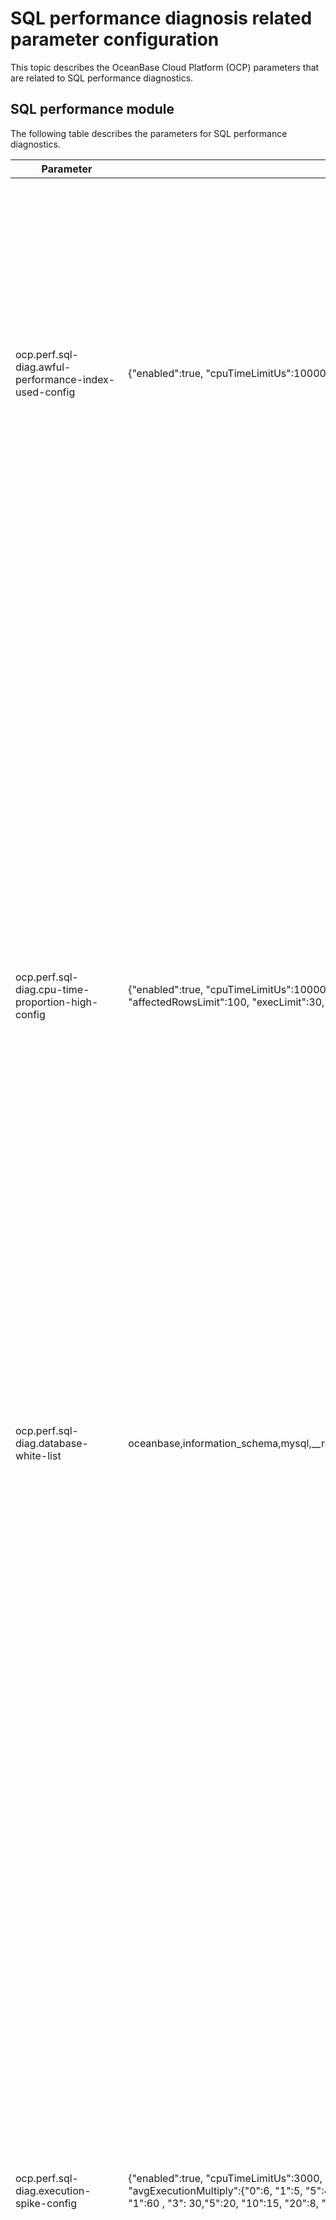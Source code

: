 # SQL performance diagnosis related parameter configuration

This topic describes the OceanBase Cloud Platform (OCP) parameters that are related to SQL performance diagnostics.

## SQL performance module

The following table describes the parameters for SQL performance diagnostics.

|   Parameter  |  Default value | Description |
|------|------|-----|
| ocp.perf.sql-diag.awful-performance-index-used-config               | {"enabled":true, "cpuTimeLimitUs":100000, "execPsLimit":5.0, "fullLogicalReadsLimit":10000}                                                                        | The diagnostic parameter for poor performance despite the use of index. Parameters:  <li>enabled: specifies whether to enable this check item. </li><li> execPsLimit: specifies the number of executions per second.    </li><li>cpuTimeLimitUs: specifies the average CPU time (μs). </li><li> fullLogicalReadsLimit: specifies the number of logical reads.    </li> Diagnostic objects: SQL queries that meet the following conditions during the diagnostic period: The average CPU time \> cpuTimeLimitUs \&\& The actual logical reads \> fullLogicalReadsLimit \&\& The full table scan is not performed \&\& The execution frequency \> $execPsLimit     |
| ocp.perf.sql-diag.cpu-time-proportion-high-config                   | {"enabled":true, "cpuTimeLimitUs":10000, "execPsLimit":10.0, "maxCpuTimeLimitUs":30000, "affectedRowsLimit":100, "execLimit":30, "sqlCountLimit":20, "cpuTimePercentLimit":20}                                                                                                         | The diagnostic parameter for a high CPU time percentage for execution. Parameters:  <li>enabled: specifies whether to enable this check item.</li> <li> execPsLimit: specifies the execution frequency, which is the number of executions per second.   </li> <li>cpuTimeLimitUs: specifies the average CPU time (μs).</li> <li> maxCpuTimeLimitUs: specifies the upper limit of the CPU time.   </li> <li>affectedRowsLimit: specifies the number of affected rows.</li> <li> execPsLimit: specifies the total number of executions.   </li> <li>sqlCountLimit: specifies the number of SQL queries.</li> <li> cpuTimePercentLimit: specifies the CPU time percentage.  </li>  Diagnostic objects: SQL queries that meet the following conditions during the diagnostic period: The average CPU time \> $cpuTimeLimitUs \|\| The number of affected rows \> $affectedRowsLimit \|\| The upper limit of CPU time \> $maxCpuTimeLimitUs \&\& The execution frequency \>= $execPsLimit.</br> Diagnostic criteria: During the diagnostics period, if all the following conditions are met, the CPU time percentage is considered high.</br> 1) The percentage of the CPU time of the diagnosed SQL query to the CPU time of the tenant exceeds $cpuTimePercentLimit. </br>2) The total number of SQL executions by the tenant exceeds $execLimit. </br>3) The number of unique SQL queries executed by the tenant is greater than $sqlCountLimit.     |
| ocp.perf.sql-diag.database-white-list                               | oceanbase,information_schema,mysql,__recyclebin,sys,__public      | The names of the databases to be skipped in SQL diagnostics.   |
| ocp.perf.sql-diag.execution-spike-config                            | {"enabled":true, "cpuTimeLimitUs":3000, "execPsLimit":5.0, "pointsLimit":5, "compareMin":20, "avgExecutionMultiply":{"0":6, "1":5, "5":4, "10":3, "50": 2.5, "100": 2, "500": 1.6}, "stdExecutionMultiply":{"0":80, "1":60 , "3": 30,"5":20, "10":15, "20":8, "30":6, "50":5, "80":4}} | The diagnostic parameter for execution spikes. Parameters:  <li>enabled: specifies whether to enable this check item.</li><li> execPsLimit: specifies the execution frequency, which is the number of executions per second.  </li> <li>cpuTimeLimitUs: specifies the average CPU time (μs).</li><li> pointsLimit: specifies the number of points.   </li><li>compareMin: specifies the time of comparison (min).</li><li> avgExecutionMultiply: specifies the multiple of the average execution frequency.   </li><li>stdExecutionMultiply: specifies the multiple of the standard deviation of the execution frequency.  </li>  Diagnostic objects: SQL queries that meet the following conditions during the diagnostic period: The average CPU time \>= $cpuTimeLimitUs \&\& The average number of executions per second \>= $execPsLimit. </br> Diagnostic criteria:</br>  1. Find the SQL queries that meet the diagnostic conditions within the last $compareMin before the diagnosis. Calculate the average execution frequency per minute (avg_exec_ps) of the SQL queries, the standard deviation of the execution frequency (std_exec_ps) in the last $compareMin, and the ratio of the standard deviation to the average (range_percent). In other words, the following statistics are calculated:<li> Historical average execution frequency (avg_exec_ps)   </li><li>Standard deviation (std_exec_ps)* range_percent (std_exec_ps / avg_exec_ps \* 100).</li>     2. Then, calculate the average number of executions per second (exec_ps) of the SQL query. If the exec_ps parameter meets all the following conditions at the same time, the SQL query is considered an execution spike:  <li>exec_ps \>= avg_exec_ps \* $multiple_value_1</li><li> exec_ps \>= avg_exec_ps + std_exec_ps \* $multiple_value_2</li>     <main id="notice" type='explain'><h4>Note</h4><p><li>The value of multiple_value_1 parameter varies with that of the avg_exec_ps parameter, depending on the value of the avgExecutionMultiply parameter.  When avg_exec_ps \> 500, multiple_value_1 = 1.6. Likewise, 100 -\> 2, 50 -\> 2.5, 10 -\> 3, 5 -\> 4, and 1 -\> 5.</li><li> The value of multiple_value_2 parameter varies with that of the range_percent parameter, depending on the value of the stdExecutionMultiply parameter. When range_percent \> 80, multiple_value_ 2 = 4. Likewise, 50 -\> 5, 30 -\> 6, 20 -\> 8, 10 -\> 15, 5 -\> 20, 3 -\> 30, 1 -\> 60, and 0 -\> 80. </li></p></main>      |
| ocp.perf.sql-diag.index-diagnoser-config                            | {"enabled":true,"schedulePeriodMin":5, "coreThreadSize":10, "maxThreadSize":50,"maxQueueSize":10000,"diagPeriodSec":300,"diagOffsetSec":60,"maxDiagPeriodSec":1800}                                                                                                                    | The parameter for SQL index diagnostics. It takes effect after a restart.  We recommend that you leave this parameter unchanged.    |
| ocp.perf.sql-diag.ineffective-hint-config                           | {"enabled":true, "execPsLimit":5.0, "cpuTimeLimitUs":20000}      | The diagnostic parameter for inactive hints. Parameters:  <li>enabled: specifies whether to enable this check item.</li><li> execPsLimit: specifies the execution frequency, which is the number of executions per second.   </li> <li>cpuTimeLimitUs: specifies the average CPU time (μs). </li>   Diagnostic objects: SQL queries that meet the following conditions during the diagnostic period: The average CPU time \>= $cpuTimeLimitUs \&\& The executions frequency \>= $execPsLimit.</br> Diagnostic criteria: If the index specified in the hint is inconsistent with that of the execution plan,the hint is inactive.      |
| ocp.perf.sql-diag.perf-diagnoser-config                             | {"enabled":true,"schedulePeriodMin":5, "coreThreadSize":10, "maxThreadSize":50,"maxQueueSize":10000,"diagPeriodSec":300,"diagOffsetSec":60,"maxDiagPeriodSec":1800}                                                                                                                    | The parameter for SQL performance diagnostics. It takes effect after a restart.  We recommend that you leave this parameter unchanged.       |
| ocp.perf.sql-diag.performance-degradation-after-plan-changed-config | {"enabled":true, "compareMin":5, "cpuTimeMultiply":{"0":50, "1":30, "10":10, "100":8, "1000":6}}          | The diagnostic parameter for changes in the execution plan and performance degradation. Parameters  <li>enabled: specifies whether to enable this check item.</li><li> cpuTimeMultiply: specifies the multiple of CPU time. If the current average CPU time is greater than 0 ms, the performance is considered degraded only when the CPU time is increased by at least 50 times after the execution plan is changed. If the current average CPU time is greater than 1 ms, the performance is considered degraded when the CPU time is increased by at least 30 times, and so forth.   </li><li> compareMin: specifies the time of performance comparison (min).  </li>  Evaluation criteria: The performance is considered degraded if the average CPU time of the SQL query within $compareMin is increased by more times than the specified multiple of CPU time after the execution plan is changed.          |
| ocp.perf.sql-diag.performance-degradation-config                    | {"enabled":true, "cpuTimeLimitUs":10000, "execPsLimit":5.0, "maxCpuTimeLimitUs":30000, "affectedRowsLimit":100, "execLimit":5, "compareMin":20, "cpuTimeMultiply":{"0":50, "1":30, "10":10, "100":8, "1000":6}}                                                                        | The diagnostic parameter for performance degradation.  <li>enabled: specifies whether to enable this check item.</li><li> execPsLimit: specifies the execution frequency, which is the number of executions per second.   </li><li>cpuTimeLimitUs: specifies the average CPU time (μs).</li><li> maxCpuTimeLimitUs: specifies the upper limit of the CPU time.   </li><li>affectedRowsLimit: specifies the number of affected rows.</li><li> execPsLimit: specifies the total number of executions.   </li><li>compareMin: specifies the source time (min) of the baseline data. It is the last $compareMin before the diagnosis.</li><li> cpuTimeMultiply: specifies the multiple of CPU time.</li> If the current CPU time is greater than 0 ms, the performance is considered degraded only when the CPU time is increased by at least 50 times after the execution plan is changed. </br>If the current average CPU time is greater than 1 ms, the performance is considered degraded when the CPU time is increased by at least 30 times, and so forth.   </br> Diagnostic conditions: The average CPU time \> $cpuTimeLimitUs \|\| The number of affected rows \> $affectedRowsLimit \|\| The upper limit of CPU time \> $maxCpuTimeLimitUs \&\& The execution frequency \> $execPsLimit. </br> Diagnostic criteria: A baseline number of executions is taken as the reference for comparison. The baseline number of executions must be greater than $execulimit. Otherwise, it cannot be used as the reference for comparison. After the reference for comparison is determined, the performance is considered degraded when the SQL query under diagnosis meets all the following conditions at the same time:  *The current average CPU time \>= The baseline CPU time \* $cpuTimeMultiply. The default value of cpuTimeMultiply is 6.* Current execution frequency \>= Baseline execution frequency \* 0.5       |
| ocp.perf.sql-diag.query-timeout                                     | 30000000      | Specifies the timeout threshold of SQL diagnostic queries (μs).    |
| ocp.perf.sql-diag.row-lock-contention-high-config                   | {"enabled":true, "execPsLimit":0, "cpuTimeLimitUs":1000, "elapsedTimeLimitUs":0}          | The diagnostic parameter for high row lock contention.  <li>enabled: specifies whether to enable this check item.</li><li> execPsLimit: specifies the execution frequency, which is the number of executions per second.   </li><li>cpuTimeLimitUs: specifies the average CPU time (μs).</li><li> elapsedTimeLimitUs: specifies the average response time (μs).  </li>  Diagnostic objects: SQL queries that meet the following conditions during the diagnostic period:  The execution frequency \> $execPsLimit \&\& The average CPU time \> $cpuTimeLimitUs \&\& The average response time \> $elapsedTimeLimitUs.</br>  <main id="notice" type='explain'><h4>Note</h4><p>The elapsedTimeLimitUs parameter is used only when it is configured. Diagnostic criteria: A SQL query is considered to have caused high row lock contention if its type is %select%for%update%.</p></main>     |
| ocp.perf.sql-diag.table-scan-index-not-exists-config                | {"enabled":true, "execPsLimit":1.0, "cpuTimeLimitUs":20000}         | The diagnostic parameter for the full-table scan without any indexes available. <li>enabled: specifies whether to enable this check item.</li><li> execPsLimit: specifies the execution frequency, which is the number of executions per second.  </li><li>cpuTimeLimitUs: specifies the average CPU time (μs). </li>   Diagnostic objects: SQL queries that meet the following conditions during the diagnostic period: table_scan \> 0 in the v$sql_audit view. These queries involve full table scans. </br> Diagnostic criteria: No index is available if the following conditions are met:<li> A single table is scanned and it has no index.   </li><li> Multiple tables are scanned and some tables have no index.  </li>       |
| ocp.perf.sql-diag.table-scan-index-not-used-config                  | {"enabled":true, "execPsLimit":1.0, "cpuTimeLimitUs":2000}       | The diagnostic parameter for a full-table scan without using the index.  <li>enabled: specifies whether to enable this check item.</li><li> execPsLimit: specifies the execution frequency, which is the number of executions per second.   </li><li> cpuTimeLimitUs: specifies the average CPU time (μs). </li>   Diagnostic objects: SQL queries that meet the following conditions during the diagnostic period:  The execution frequency \> $execPsLimit, the average CPU Time \> $cpuTimeLimitUs, and a full-table scan is performed. </br>Diagnostic criteria: The index is not used.    |
| ocp.perf.sql.diag-plan-change-config                                | {"enabled":true,"schedulePeriodMin":5, "coreThreadSize":10, "maxThreadSize":50,"maxQueueSize":10000,"diagPeriodSec":300,"diagOffsetSec":300,"maxDiagPeriodSec":1800}    | The parameter for scheduling of diagnostic tasks.  We recommend that you leave this parameter unchanged.        |
| ocp.perf.sql.max-query-range                                        | 24h       | Specifies the maximum length of time range for querying SQL performance data. Default value: 24h.  If the time range of a query you specified on the **TopSQL** or **SlowSQL** tab exceeds the value of this parameter, an error is returned when you submit the query.      |
| ocp.perf.sql.plan-hist-level0-granularity                           | 30s       | Specifies the time interval for OCP to aggregate the performance data of the Level 0 SQL execution plans, or plans for short.  By default, OCP collects and aggregates the performance data of plans once every 30s. The performance data is stored in specific tables for use in TopSQL diagnostics.  You can increase this value to relieve the storage pressure for the MetaDB and MonitorDB of OCP.      |
| ocp.perf.sql.plan-hist-level0-query-interval                        | 2h        | Specifies the maximum time range for querying the Level 0 plan performance data.  If the specified query time range exceeds this value, OCP queries data tables with larger aggregation time intervals.         |
| ocp.perf.sql.plan-hist-level0-retention                             | 5d        | Specifies the period for retaining performance data partitions of Level 0 plans.  Performance data partitions are created by day. By default, the data is retained for only five days. Partitions that have been retained for more than five days are automatically deleted.     |
| ocp.perf.sql.prepare-partition-ahead                                | 8       | Specifies the number of days for creating performance data partitions before the diagnosis. You need to specify the period in days.       |
| ocp.perf.sql.query-timeout                                          | 30000000      | Specifies the timeout threshold for SQL performance data queries (μs).     |
| ocp.perf.sql.sql-hist-level0-granularity                            | 30s      | Specifies the time interval for OCP to aggregate the performance data of the Level 0 SQL queries.  <main id="notice" type='explain'><h4>Note</h4><p>To improve the performance of monitoring metric collection, OCP collects and aggregates SQL performance data at different time intervals for TopSQL diagnostics. The data is divided into three levels and is collected and stored in table partitions of the corresponding levels by day. The retention period for performance data partitions is specified by a fixed parameter.</p></main>   For the same type of performance data, a larger time interval requires less storage space.        |
| ocp.perf.sql.sql-hist-level0-query-interval                         | 2h         | Specifies the maximum time range for querying the Level 0 SQL performance data.  If the time range you specified on the **TopSQL** tab exceeds this value, OCP queries the Level 1 SQL performance data tables.        |
| ocp.perf.sql.sql-hist-level0-retention                              | 2d      | Specifies the retention period for partitions of Level 0 SQL performance data.  Partitions for Level 0 SQL performance data are created by day. By default, the MetaDB and MonitorDB of OCP only retains partitions created in the last two days.       |
| ocp.perf.sql.sql-hist-level1-granularity                            | 2m        | Specifies the time interval for OCP to aggregate the performance data of the Level 1 SQL queries. By default, OCP aggregates SQL performance data once every 2 minutes and writes the data into Level 2 SQL performance data tables.         |
| ocp.perf.sql.sql-hist-level1-query-interval                         | 12h       | Specifies the maximum time interval for querying the Level 1 SQL performance data.  If the time range you specified on the **TopSQL** tab exceeds this value, OCP queries the Level 2 SQL performance data tables.       |
| ocp.perf.sql.sql-hist-level1-retention                              | 8d          | Specifies the retention period for partitions of Level 1 SQL performance data.      |
| ocp.perf.sql.sql-hist-level2-granularity                            | 10m        | Specifies the time interval for OCP to aggregate the performance data of the Level 2 SQL queries. By default, OCP aggregates SQL performance data once every 10 minutes and writes the data into Level 2 SQL performance data tables.       |
| ocp.perf.sql.sql-hist-level2-query-interval                         | 48h       | Specifies the maximum time interval for querying the Level 2 SQL performance data.  Regardless of whether the time range you specified exceeds this value, OCP queries the Level 2 SQL performance data tables.          |
| ocp.perf.sql.sql-hist-level2-retention                              | 15d        | Specifies the retention period for partitions of Level 2 SQL performance data.      |